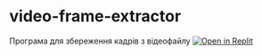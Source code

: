 # video-frame-extractor
Програма для збереження кадрів з відеофайлу
[![Open in Replit](https://replit.com/badge/github/yyvolovyk-1983-edu/video-frame-extractor)](https://replit.com/new/github/yyvolovyk-1983-edu/video-frame-extractor)

